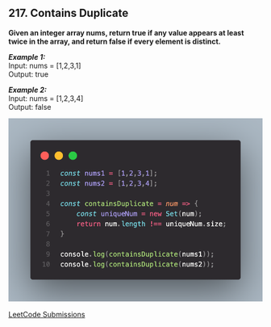 ## 217. Contains Duplicate

**Given an integer array nums, return true if any value appears at least twice in the array, and return false if every element is distinct.**

***Example 1:***<br>
Input: nums = [1,2,3,1]<br>
Output: true

***Example 2:*** <br>
Input: nums = [1,2,3,4]<br>
Output: false

<img src='./code.png'>

[LeetCode Submissions](https://leetcode.com/0xh3lt0n/)